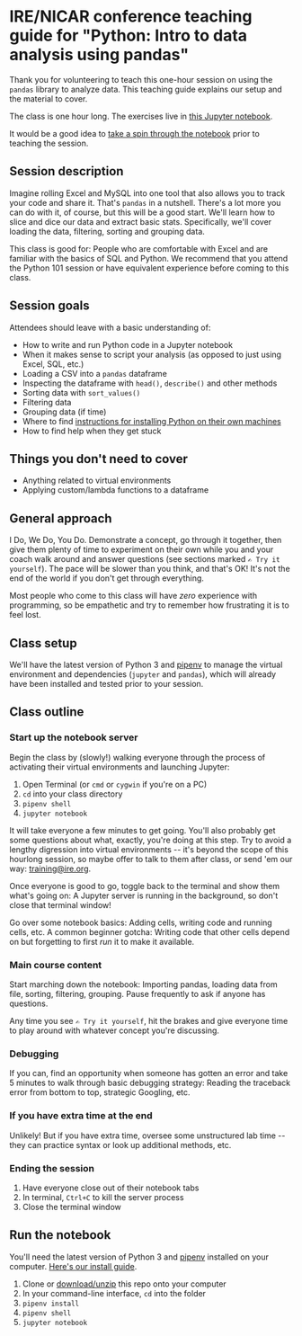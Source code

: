 # IRE/NICAR conference teaching guide for "Python: Intro to data analysis using pandas"

Thank you for volunteering to teach this one-hour session on using the `pandas` library to analyze data. This teaching guide explains our setup and the material to cover.

The class is one hour long. The exercises live in [this Jupyter notebook](Introduction%20to%20pandas.ipynb).

It would be a good idea to [take a spin through the notebook](#run-the-notebook) prior to teaching the session.

## Session description
Imagine rolling Excel and MySQL into one tool that also allows you to track your code and share it. That's `pandas` in a nutshell. There's a lot more you can do with it, of course, but this will be a good start. We'll learn how to slice and dice our data and extract basic stats. Specifically, we'll cover loading the data, filtering, sorting and grouping data. 

This class is good for: People who are comfortable with Excel and are familiar with the basics of SQL and Python. We recommend that you attend the Python 101 session or have equivalent experience before coming to this class.

## Session goals
Attendees should leave with a basic understanding of:
- How to write and run Python code in a Jupyter notebook
- When it makes sense to script your analysis (as opposed to just using Excel, SQL, etc.)
- Loading a CSV into a `pandas` dataframe
- Inspecting the dataframe with `head()`, `describe()` and other methods
- Sorting data with `sort_values()`
- Filtering data
- Grouping data (if time)
- Where to find [instructions for installing Python on their own machines](https://docs.google.com/document/d/1cYmpfZEZ8r-09Q6Go917cKVcQk_d0P61gm0q8DAdIdg/edit#)
- How to find help when they get stuck

## Things you don't need to cover
- Anything related to virtual environments
- Applying custom/lambda functions to a dataframe

## General approach
I Do, We Do, You Do. Demonstrate a concept, go through it together, then give them plenty of time to experiment on their own while you and your coach walk around and answer questions (see sections marked `✍️ Try it yourself`). The pace will be slower than you think, and that's OK! It's not the end of the world if you don't get through everything.

Most people who come to this class will have _zero_ experience with programming, so be empathetic and try to remember how frustrating it is to feel lost.

## Class setup
We'll have the latest version of Python 3 and [pipenv](https://pipenv.readthedocs.io) to manage the virtual environment and dependencies (`jupyter` and `pandas`), which will already have been installed and tested prior to your session.

## Class outline

### Start up the notebook server
Begin the class by (slowly!) walking everyone through the process of activating their virtual environments and launching Jupyter:
1. Open Terminal (or `cmd` or `cygwin` if you're on a PC)
2. `cd` into your class directory
3. `pipenv shell`
4. `jupyter notebook`

It will take everyone a few minutes to get going. You'll also probably get some questions about what, exactly, you're doing at this step. Try to avoid a lengthy digression into virtual environments -- it's beyond the scope of this hourlong session, so maybe offer to talk to them after class, or send 'em our way: [training@ire.org](mailto:training@ire.org).

Once everyone is good to go, toggle back to the terminal and show them what's going on: A Jupyter server is running in the background, so don't close that terminal window!

Go over some notebook basics: Adding cells, writing code and running cells, etc. A common beginner gotcha: Writing code that other cells depend on but forgetting to first _run_ it to make it available.

### Main course content
Start marching down the notebook: Importing pandas, loading data from file, sorting, filtering, grouping. Pause frequently to ask if anyone has questions.

Any time you see `✍️ Try it yourself`, hit the brakes and give everyone time to play around with whatever concept you're discussing.

### Debugging
If you can, find an opportunity when someone has gotten an error and take 5 minutes to walk through basic debugging strategy: Reading the traceback error from bottom to top, strategic Googling, etc.

### If you have extra time at the end
Unlikely! But if you have extra time, oversee some unstructured lab time -- they can practice syntax or look up additional methods, etc.

### Ending the session
1. Have everyone close out of their notebook tabs
2. In terminal, `Ctrl+C` to kill the server process
3. Close the terminal window

## Run the notebook

You'll need the latest version of Python 3 and [pipenv](https://pipenv.readthedocs.io) installed on your computer. [Here's our install guide](https://docs.google.com/document/d/1cYmpfZEZ8r-09Q6Go917cKVcQk_d0P61gm0q8DAdIdg/edit?usp=sharing).

1. Clone or [download/unzip](https://github.com/ireapps/teaching-guide-python-101/archive/master.zip) this repo onto your computer
2. In your command-line interface, `cd` into the folder
3. `pipenv install`
4. `pipenv shell`
5. `jupyter notebook`
